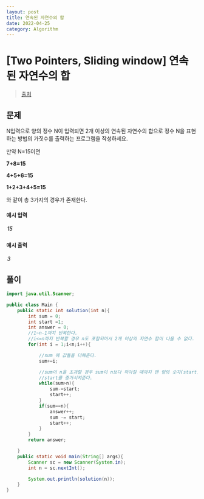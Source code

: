 ```yaml
---
layout: post
title: 연속된 자연수의 합
date: 2022-04-25
category: Algorithm
---
```


# [Two Pointers, Sliding window] 연속된 자연수의 합

> [출처](https://www.inflearn.com/course/%EC%9E%90%EB%B0%94-%EC%95%8C%EA%B3%A0%EB%A6%AC%EC%A6%98-%EB%AC%B8%EC%A0%9C%ED%92%80%EC%9D%B4-%EC%BD%94%ED%85%8C%EB%8C%80%EB%B9%84/)

## 문제

N입력으로 양의 정수 N이 입력되면 2개 이상의 연속된 자연수의 합으로 정수 N을 표현하는 방법의 가짓수를 출력하는 프로그램을 작성하세요.

만약 N=15이면

**7+8=15**

**4+5+6=15**

**1+2+3+4+5=15**

와 같이 총 3가지의 경우가 존재한다.

#### 예시 입력

<h5 style = "margin-top:3px; margin-left:2px;font-weight:550">
15
</h5>

#### 예시 출력

<h5 style = "margin-top:3px; margin-left:2px; font-weight:550">3</h5>

## 풀이

```java
import java.util.Scanner;

public class Main {
    public static int solution(int n){
        int sum = 0;
        int start =1;
        int answer = 0;
        //1~n-1까지 반복한다.
        //i<=n까지 반복할 경우 n도 포함되어서 2개 이상의 자연수 합이 나올 수 없다.
        for(int i = 1;i<n;i++){

            //sum 에 값들을 더해준다.
            sum+=i;

            //sum이 n을 초과할 경우 sum이 n보다 작아질 때까지 맨 앞의 숫자(start)를 빼준다.
            //start를 증가시켜준다.
            while(sum>n){
                sum-=start;
                start++;
            }
            if(sum==n){
                answer++;
                sum -= start;
                start++;
            }
        }
        return answer;

    }
    public static void main(String[] args){
        Scanner sc = new Scanner(System.in);
        int n = sc.nextInt();

        System.out.println(solution(n));
    }
}
```
